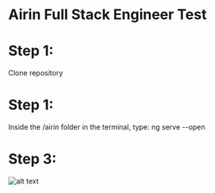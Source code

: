 # Airin Full Stack Engineer Test

# Step 1:
Clone repository

# Step 1:
Inside the /airin folder in the terminal, type: ng serve --open 

# Step 3:
![alt text](https://ibb.co/vcBQ0CC)


